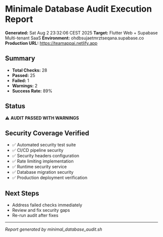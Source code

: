 # Minimale Database Audit Execution Report
**Generated:** Sat Aug  2 23:32:06 CEST 2025
**Target:** Flutter Web + Supabase Multi-tenant SaaS
**Environment:** ohdbsujaetmrztseqana.supabase.co
**Production URL:** https://teamappai.netlify.app

## Summary
- **Total Checks:** 28
- **Passed:** 25
- **Failed:** 1
- **Warnings:** 2
- **Success Rate:** 89%

## Status
⚠️ **AUDIT PASSED WITH WARNINGS**

## Security Coverage Verified
- ✅ Automated security test suite
- ✅ CI/CD pipeline security
- ✅ Security headers configuration
- ✅ Rate limiting implementation
- ✅ Runtime security service
- ✅ Database migration security
- ✅ Production deployment verification

## Next Steps
- Address failed checks immediately
- Review and fix security gaps
- Re-run audit after fixes

---
*Report generated by minimal_database_audit.sh*

